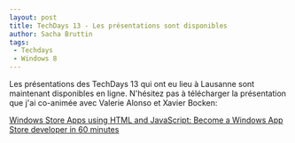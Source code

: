```yaml
---
layout: post
title: TechDays 13 - Les présentations sont disponibles
author: Sacha Bruttin
tags:
 - Techdays
 - Windows 8
---
```


Les présentations des TechDays 13 qui ont eu lieu à Lausanne sont maintenant disponibles en ligne.
N'hésitez pas à télécharger la présentation que j'ai co-animée avec Valerie Alonso et Xavier Bocken:

[Windows Store Apps using HTML and JavaScript: Become a Windows App Store developer in 60 minutes](http://download.microsoft.com/download/8/C/E/8CE2758C-2404-4644-89AA-CC0594162E6C/TD13Lausanne1-22.pptx)
